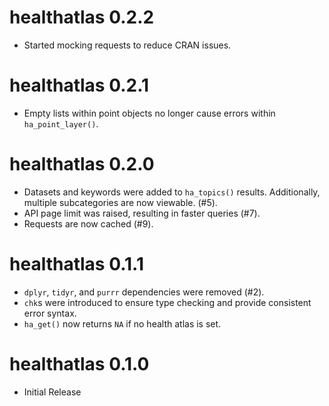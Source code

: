 # healthatlas 0.2.2

* Started mocking requests to reduce CRAN issues.

# healthatlas 0.2.1

* Empty lists within point objects no longer cause errors within `ha_point_layer()`.

# healthatlas 0.2.0

* Datasets and keywords were added to `ha_topics()` results. Additionally, multiple subcategories are now viewable. (#5).
* API page limit was raised, resulting in faster queries (#7).
* Requests are now cached (#9).

# healthatlas 0.1.1

* `dplyr`, `tidyr`, and `purrr` dependencies were removed (#2).  
* `chk`s were introduced to ensure type checking and provide consistent error
syntax.  
* `ha_get()` now returns `NA` if no health atlas is set.

# healthatlas 0.1.0

* Initial Release
